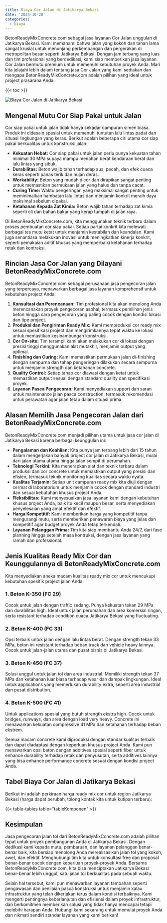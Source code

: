```yaml
---
title: Biaya Cor Jalan di Jatikarya Bekasi
date: '2024-10-28'
categories:
  - biaya
---
```


BetonReadyMixConcrete.com sebagai jasa layanan Cor Jalan unggulan di Jatikarya Bekasi. Kami memahami bahwa jalan yang kokoh dan tahan lama sangat krusial untuk menunjang perkembangan dan pergerakan di metropolitan besar seperti Jatikarya Bekasi. Dengan jam terbang yang luas dan tim profesional yang berdedikasi, kami siap memberikan jasa layanan Cor Jalan bermutu premium untuk memenuhi kebutuhan proyek Anda. Mari kita jelajahi lebih dalam tentang jasa Cor Jalan yang kami sediakan dan mengapa BetonReadyMixConcrete.com adalah pilihan yang ideal untuk project prasarana Anda.

{{< toc >}}

![Biaya Cor Jalan di Jatikarya Bekasi](https://betoncor8.github.io/cor/harga-beton-readymix-concrete%20(13).png)

## Mengenal Mutu Cor Siap Pakai untuk Jalan

Cor siap pakai untuk jalan tidak hanya sekadar campuran simen biasa. Produk ini didesain spesial untuk memenuhi tuntutan lalu lintas padat dan situasi lingkungan yang keras. Berikut adalah beberapa ciri utama cor siap pakai berkualitas untuk konstruksi jalan:

- **Kekuatan Hebat:** Cor siap pakai untuk jalan perlu punya kekuatan tahan minimal 30 MPa supaya mampu menahan berat kendaraan berat dan lalu lintas yang sibuk.
- **Durabilitas:** Beton wajib tahan terhadap aus, pecah, dan efek cuaca keras seperti panas terik dan hujan deras.
- **Workability:** Beton yang mudah dicor dan dirapikan sangat penting untuk memastikan permukaan jalan yang halus dan tanpa cacat.
- **Curing Time:** Waktu pengeringan yang maksimal sangat penting untuk meminimalkan hambatan lalu lintas dan menjamin konkrit meraih daya maksimal sebelum dipakai.
- **Ketahanan Kepada Zat Kimia:** Beton wajib tahan terhadap zat kimia seperti oli dan bahan bakar yang kerap tumpah di jalan raya.

Di BetonReadyMixConcrete.com, kita menggunakan teknik terbaru dalam proses pembuatan cor siap pakai. Setiap partai konkrit kita melewati berbagai tes mutu ketat untuk menjamin kestabilan dan keandalan. Kami juga senantiasa melakukan inovasi untuk meningkatkan kinerja konkrit, seperti pemakaian aditif khusus yang memperbaiki ketahanan terhadap retak dan kontraksi.

## Rincian Jasa Cor Jalan yang Dilayani BetonReadyMixConcrete.com

BetonReadyMixConcrete.com sebagai perusahaan jasa pengecoran jalan yang terpercaya, menawarkan berbagai jasa layanan komprehensif untuk kebutuhan project Anda:

1. **Konsultasi dan Perencanaan:** Tim profesional kita akan menolong Anda merencanakan proyek pengecoran asphal, termasuk pemilihan jenis beton hingga cara pengecoran yang paling cocok dengan kondisi lokasi dan tipe project.
2. **Produksi dan Pengiriman Ready Mix:** Kami memproduksi cor ready mix sesuai spesifikasi project dan mengirimkannya tepat waktu ke lokasi untuk memastikan kesinambungan konstruksi.
3. **Cor On-site:** Tim terampil kami akan melakukan cor di lokasi dengan presisi tinggi menggunakan alat mutakhir, menjamin output yang optimal.
4. **Finishing dan Curing:** Kami memastikan permukaan jalan di-finishing dengan sempurna dan tahap pengeringan dilakukan secara sempurna untuk menjamin strength dan ketahanan concrete.
5. **Quality Control:** Setiap tahap cor diawasi dengan ketat untuk memastikan output sesuai dengan standard quality dan specifikasi proyek.
6. **Layanan Pasca Pengecoran:** Kami menyediakan support dan saran untuk maintenance jalan pasca construction, termasuk rekomendasi untuk perawatan agar jalan tetap dalam situasi prima.

## Alasan Memilih Jasa Pengecoran Jalan dari BetonReadyMixConcrete.com

BetonReadyMixConcrete.com menjadi pilihan utama untuk jasa cor jalan di Jatikarya Bekasi karena berbagai keunggulan ini:

- **Pengalaman dan Keahlian:** Kita punya jam terbang lebih dari 15 tahun dalam mengerjakan banyak project cor jalan di Jatikarya Bekasi, mulai dari jalan utama utama hingga jalan sempit di perumahan.
- **Teknologi Terkini:** Kita menerapkan alat dan teknik terbaru dalam produksi dan cor concrete untuk memastikan output yang presisi dan efisien, termasuk teknik monitoring kualitas secara waktu nyata.
- **Kualitas Terjamin:** Setiap unit campuran ready mix kita diuji dengan cermat di laboratorium untuk menjamin cocok dengan standard industri dan sesuai kebutuhan khusus project Anda.
- **Fleksibilitas:** Kami menyesuaikan jasa layanan kami dengan kebutuhan khusus project Anda, baik itu kecil maupun besar, serta menyediakan penyelesaian yang amat efektif dan efektif.
- **Harga Kompetitif:** Kami memberikan harga yang kompetitif tanpa mengurangi mutu, serta memberikan penawaran biaya yang jelas dan kompetitif agar budget proyek Anda tetap terkendali.
- **Layanan Pelanggan Prima:** Tim kita siap membantu Anda 24/7, dari fase planning hingga setelah masa kontruksi, dengan jasa layanan yang ramah dan professional.

## Jenis Kualitas Ready Mix Cor dan Keunggulannya di BetonReadyMixConcrete.com

Kita menyediakan aneka macam kualitas ready mix cor untuk mencukupi kebutuhan spesifik project jalan Anda:

### 1\. Beton K-350 (FC 29)

Cocok untuk jalan dengan traffic sedang. Punya kekuatan tekan 29 MPa dan durabilitas high. Ideal untuk jalan perumahan dan area komersial ringan, serta resistant terhadap condition cuaca Jatikarya Bekasi yang fluctuating.

### 2\. Beton K-400 (FC 33)

Opsi terbaik untuk jalan dengan lalu lintas berat. Dengan strength tekan 33 MPa, beton ini resistant terhadap beban truck dan vehicle heavy lainnya. Cocok untuk jalan-jalan utama dan pusat bisnis di Jatikarya Bekasi.

### 3\. Beton K-450 (FC 37)

Solusi unggul untuk jalan tol dan area industrial. Memiliki strength tekan 37 MPa dan ketahanan luar biasa terhadap wear dan dampak lingkungan. Ideal untuk applications yang memerlukan durability extra, seperti area industrial dan pusat distribution.

### 4\. Beton K-500 (FC 41)

Untuk applications spesial yang butuh strength ekstra high. Cocok untuk bridges, runways, dan area dengan load very heavy. Concrete ini menawarkan kekuatan compressive 41 MPa dan ketahanan terhadap beban ekstrem.

Semua macam concrete kami diproduksi dengan standar kualitas terbaik dan dapat diadaptasi dengan keperluan khusus project Anda. Kami pun menawarkan opsi beton dengan additives spesial seperti fiber untuk enhance durability terhadap retak dan penyusutan, serta additives lainnya yang bisa enhance performance concrete sesuai dengan kondisi project Anda.

## Tabel Biaya Cor Jalan di Jatikarya Bekasi

Berikut ini adalah perkiraan harga ready mix cor untuk region Jatikarya Bekasi (harga dapat berubah, tolong kontak kita untuk kutipan terbaru):

{{< table-tables table="tableKomponen" >}}

## Kesimpulan

Jasa pengecoran jalan tol dari BetonReadyMixConcrete.com adalah pilihan tepat untuk proyek pembangunan Anda di Jatikarya Bekasi. Dengan dedikasi kami kepada mutu, pembaruan, dan layanan pelanggan benar-benar baik, kita bersiap menolong Anda merealisasikan jalan tol yang kokoh, awet, dan efektif. Menghubungi tim kita untuk konsultasi free dan proposal benar-benar cocok dengan keperluan proyek-proyek Anda. Bersama BetonReadyMixConcrete.com, kita bisa menciptakan Jatikarya Bekasi benar-benar lebih unggul, satu jalan tol berkualitas pada sebuah waktu.

Selain hal tersebut, kami pun menawarkan layanan tambahan seperti pengawasan dan penilaian pasca konstruksi untuk menjamin kalau infrastruktur yang telah dikerjakan terus dalam kondisi terbaiknya. Kami mengerti pentingnya keberlanjutan dan efisiensi dalam proyek infrastruktur, dan berkomitmen memberikan solusi yang tidak hanya mencapai tetapi melebihi harapan Anda. Hubungi kami sekarang untuk memulai proyek Anda dan nikmati sendiri standar layanan yang kami berikan!
